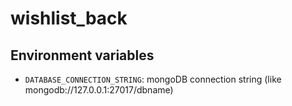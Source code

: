 # wishlist_back

## Environment variables

- `DATABASE_CONNECTION_STRING`: mongoDB connection string (like mongodb://127.0.0.1:27017/dbname)
